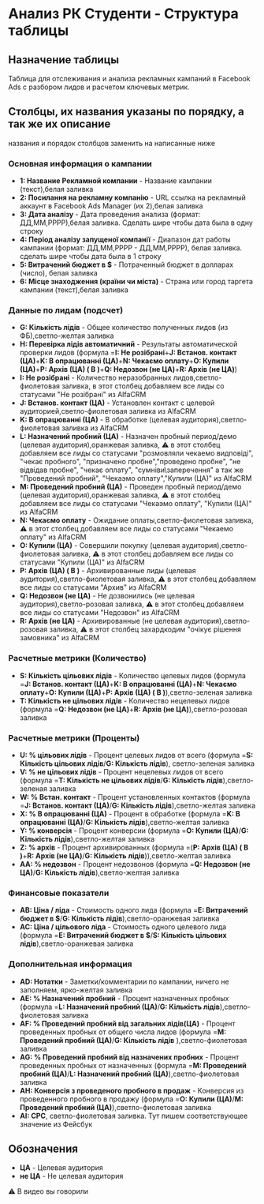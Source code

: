 # Анализ РК Студенти - Структура таблицы

## Назначение таблицы
Таблица для отслеживания и анализа рекламных кампаний в Facebook Ads с разбором лидов и расчетом ключевых метрик.

## Столбцы, их **названия** указаны по порядку, а так же их описание 
названия и порядок столбцов заменить на написанные ниже 
### Основная информация о кампании
- **1: Название Рекламной компании** - Название кампании (текст),белая заливка
- **2: Посилання на рекламну компанію** - URL ссылка на рекламный аккаунт в Facebook Ads Manager (их 2),белая заливка
- **3: Дата аналізу** - Дата проведения анализа (формат: ДД,ММ,РРРР),белая заливка. Сделать шире чтобы дата была в одну строку
- **4: Період аналізу запущеної компанії** - Диапазон дат работы кампании (формат: ДД,ММ,РРРР - ДД,ММ,РРРР), белая заливка. сделать шире чтобы дата была в 1 строку
- **5: Витрачений бюджет в $** - Потраченный бюджет в долларах (число), белая заливка
- **6: Місце знаходження (країни чи міста)** - Страна или город таргета кампании (текст),белая заливка

### Данные по лидам (подсчет)
- **G: Кількість лідів** - Общее количество полученных лидов (из ФБ),светло-желтая заливка
- **H: Перевірка лідів автоматичний** - Результаты автоматической проверки лидов  (формула =**I: Не розібрані**+**J: Встанов. контакт (ЦА)**+**K: В опрацюванні (ЦА)**+**N: Чекаємо оплату**+**O: Купили (ЦА)**+**P: Архів (ЦА) ( В )**+**Q: Недозвон (не ЦА)**+**R: Архів (не ЦА)**)
- **I: Не розібрані** - Количество неразобранных лидов,светло-фиолетовая заливка, в этот столбец добавляем все лиды со статусами "Не розібрані" из AlfaCRM
- **J: Встанов. контакт (ЦА)** - Установлен контакт с целевой аудиторией,светло-фиолетовая заливка из AlfaCRM
- **K: В опрацюванні (ЦА)** - В обработке (целевая аудитория),светло-фиолетовая заливка из AlfaCRM
- **L: Назначений пробний (ЦА)** - Назначен пробный период/демо (целевая аудитория),оранжевая заливка, ⚠️ в этот столбец добавляем все лиды со статусами "розмовляли чекаемо видповіді", "чекає пробного", "призначено пробне","проведено пробне", "не відвідав пробне", "чекає оплату", "сумніви\заперечення" а так же "Проведений пробний", "Чекаэмо оплату","Купили (ЦА)" из AlfaCRM
- **M: Проведений пробний (ЦА)** - Проведен пробный период/демо (целевая аудитория),оранжевая заливка, ⚠️ в этот столбец добавляем все лиды со статусами "Чекаэмо оплату", "Купили (ЦА)" из AlfaCRM
- **N: Чекаємо оплату** - Ожидание оплаты,светло-фиолетовая заливка, ⚠️ в этот столбец добавляем все лиды со статусами "Чекаемо оплату" из AlfaCRM
- **O: Купили (ЦА)** - Совершили покупку (целевая аудитория),светло-фиолетовая заливка, ⚠️ в этот столбец добавляем все лиды со статусами "Купили (ЦА)" из AlfaCRM
- **P: Архів (ЦА) ( В )** - Архивированные лиды (целевая аудитория),светло-фиолетовая заливка, ⚠️ в этот столбец добавляем все лиды со статусами "Архив" из AlfaCRM
- **Q: Недозвон (не ЦА)** - Не дозвонились (не целевая аудитория),светло-розовая заливка, ⚠️ в этот столбец добавляем все лиды со статусами "Недозвон" из AlfaCRM
- **R: Архів (не ЦА)** - Архивированные (не целевая аудитория),светло-розовая заливка, ⚠️ в этот столбец захардкодим "очікує рішення замовника" из AlfaCRM

### Расчетные метрики (Количество)
- **S: Кількість цільових лідів** - Количество целевых лидов (формула =**J: Встанов. контакт (ЦА)**+**K: В опрацюванні (ЦА)**+**N: Чекаємо оплату**+**O: Купили (ЦА)**+**P: Архів (ЦА) ( В )**),светло-зеленая заливка 
- **T: Кількість не цільових лідів** - Количество нецелевых лидов (формула =**Q: Недозвон (не ЦА)**+**R: Архів (не ЦА)**),светло-розовая заливка

### Расчетные метрики (Проценты)
- **U: % цільових лідів** - Процент целевых лидов от всего (формула =**S: Кількість цільових лідів**/**G: Кількість лідів**), светло-зеленая заливка
- **V: % не цільових лідів** - Процент нецелевых лидов от всего (формула =**T: Кількість не цільових лідів**/**G: Кількість лідів**),светло-зеленая заливка
- **W: % Встан. контакт** - Процент установленных контактов (формула =**J: Встанов. контакт (ЦА)**/**G: Кількість лідів**),светло-желтая заливка
- **X: % В опрацюванні (ЦА)** - Процент в обработке (формула =**K: В опрацюванні (ЦА)**/**G: Кількість лідів**),светло-желтая заливка
- **Y: % конверсія** - Процент конверсии (формула =**O: Купили (ЦА)**/**G: Кількість лідів**),светло-желтая заливка
- **Z: % архів** - Процент архивированных (формула =(**P: Архів (ЦА) ( В )**+**R: Архів (не ЦА)**/**G: Кількість лідів**)),светло-желтая заливка
- **AA: % недозвон** - Процент недозвонов (формула =**Q: Недозвон (не ЦА)**/**G: Кількість лідів**),светло-желтая заливка

### Финансовые показатели
- **AB: Ціна / ліда** - Стоимость одного лида (формула =**E: Витрачений бюджет в $**/**G: Кількість лідів**),светло-оранжевая заливка
- **AC: Ціна / цільового ліда** - Стоимость одного целевого лида (формула =**E: Витрачений бюджет в $**/**S: Кількість цільових лідів**),светло-оранжевая заливка

### Дополнительная информация
- **AD: Нотатки** - Заметки/комментарии по кампании, ничего не заполняем, ярко-желтая заливка
- **AE: % Назначений пробний** - Процент назначенных пробных (формула =**L: Назначений пробний (ЦА)**/**G: Кількість лідів**),светло-фиолетовая заливка
- **AF: % Проведений пробний від загальних лідів(ЦА)** - Процент проведенных пробных от общего числа лидов (формула =**M: Проведений пробний (ЦА)**/**G: Кількість лідів** ),светло-фиолетовая заливка
- **AG: % Проведений пробний від назначених пробних** - Процент проведенных пробных от назначенных (формула =**M: Проведений пробний (ЦА)**/**L: Назначений пробний (ЦА)**),светло-фиолетовая заливка
- **AH: Конверсія з проведеного пробного в продаж** - Конверсия из проведенного пробного в продажу (формула =**O: Купили (ЦА)**/**M: Проведений пробний (ЦА)**),светло-фиолетовая заливка
- **AI: CPC**, светло-фиолетовая заливка. Тут пишем соответствующее значение из Фейсбук

## Обозначения
- **ЦА** - Целевая аудитория
- **не ЦА** - Не целевая аудитория

⚠️ В видео вы говорили 